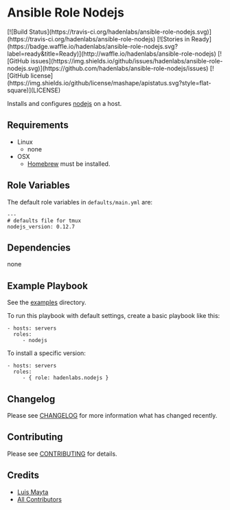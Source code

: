 # Ansible Role Nodejs

<span class="badges" align="center">
[![Build Status](https://travis-ci.org/hadenlabs/ansible-role-nodejs.svg)](https://travis-ci.org/hadenlabs/ansible-role-nodejs)
[![Stories in Ready](https://badge.waffle.io/hadenlabs/ansible-role-nodejs.svg?label=ready&title=Ready)](http://waffle.io/hadenlabs/ansible-role-nodejs)
[![GitHub issues](https://img.shields.io/github/issues/hadenlabs/ansible-role-nodejs.svg)](https://github.com/hadenlabs/ansible-role-nodejs/issues)
[![GitHub license](https://img.shields.io/github/license/mashape/apistatus.svg?style=flat-square)](LICENSE)
</span>


Installs and configures [nodejs][link-nodejs] on a host.

## Requirements

 - Linux
   - none
 - OSX
   - [Homebrew][link-brew] must be installed.


## Role Variables

The default role variables in `defaults/main.yml` are:

    ---
    # defaults file for tmux
    nodejs_version: 0.12.7


## Dependencies

none

## Example Playbook

See the [examples](./examples/) directory.

To run this playbook with default settings, create a basic playbook like this:

    - hosts: servers
      roles:
         - nodejs

To install a specific version:

    - hosts: servers
      roles:
         - { role: hadenlabs.nodejs }


## Changelog

Please see [CHANGELOG](CHANGELOG.md) for more information what has changed recently.

## Contributing

Please see [CONTRIBUTING](CONTRIBUTING.md) for details.

## Credits

- [Luis Mayta][link-author]
- [All Contributors][link-contributors]

[link-nodejs]: https://nodejs.org/en/
[link-brew]: http://brew.sh/

<!-- Other -->

[link-author]: https://github.com/luismayta
[link-contributors]: contributors
